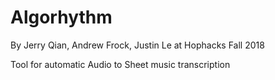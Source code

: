 # Algorhythm
By Jerry Qian, Andrew Frock, Justin Le at Hophacks Fall 2018


Tool for automatic Audio to Sheet music transcription
